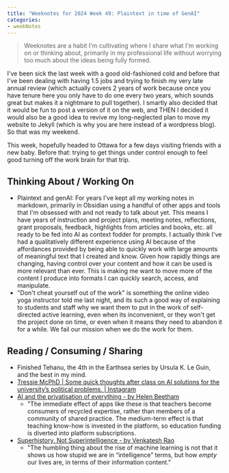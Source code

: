 ```yaml
---
title: "Weeknotes for 2024 Week 49: Plaintext in time of GenAI"
categories:
- weekNotes
---
```


>Weeknotes are a habit I'm cultivating where I share what I'm working on or thinking about, primarily in my professional life without worrying too much about the ideas being fully formed.

I've been sick the last week with a good old-fashioned cold and before that I've been dealing with having 1.5 jobs and trying to finish my very late annual review (which actually covers 2 years of work because once you have tenure here you only have to do one every two years, which sounds great but makes it a nightmare to pull together). I smartly also decided that it would be fun to post a version of it on the web, and THEN I decided it would also be a good idea to revive my long-neglected plan to move my website to Jekyll (which is why you are here instead of a wordpress blog). So that was my weekend. 

This week, hopefully headed to Ottawa for a few days visiting friends with a new baby. Before that: trying to get things under control enough to feel good turning off the work brain for that trip. 

## Thinking About / Working On

- Plaintext and genAI: For years I've kept all my working notes in markdown, primarily in Obsidian using a handful of other apps and tools that I'm obsessed with and not ready to talk about yet. This means I have years of instruction and project plans, meeting notes, reflections, grant proposals, feedback, highlights from articles and books, etc. all ready to be fed into AI as context fodder for prompts. I actually think I've had a qualitatively different experience using AI because of the affordances provided by being able to quickly work with large amounts of meaningful text that I created and know. Given how rapidly things are changing, having control over your content and how it can be used is more relevant than ever. This is making me want to move more of the content I produce into formats I can quickly search, access, and manipulate. 
- "Don't cheat yourself out of the work" is something the online video yoga instructor told me last night, and its such a good way of explaining to students and staff why we want them to put in the work of self-directed active learning, even when its inconvenient, or they won't get the project done on time, or even when it means they need to abandon it for a while. We fail our mission when we do the work for them. 

## Reading / Consuming / Sharing

- Finished Tehanu, the 4th in the Earthsea series by Ursula K. Le Guin, and the best in my mind. 
- [Tressie McPhD | Some quick thoughts after class on AI solutions for the university’s political problems. | Instagram](https://www.instagram.com/tressiemcphd/reel/DBKllBxIAJh/?ref=2ndbreakfast.audreywatters.com)
- [AI and the privatisation of everything - by Helen Beetham](https://helenbeetham.substack.com/p/ai-and-the-privatisation-of-everything?utm_source=post-email-title&publication_id=1342609&post_id=138579622&utm_campaign=email-post-title&isFreemail=true&r=22fa2v&triedRedirect=true)
	- "The immediate effect of apps like these is that teachers become consumers of recycled expertise, rather than members of a community of shared practice. The medium-term effect is that teaching know-how is invested in the platform, so education funding is diverted into platform subscriptions. 
- [Superhistory, Not Superintelligence - by Venkatesh Rao](https://contraptions.venkateshrao.com/p/superhistory-not-superintelligence)
	- "The humbling thing about the rise of machine learning is not that it shows us how stupid we are in “intelligence” terms, but how *empty* our lives are, in terms of their information content."

